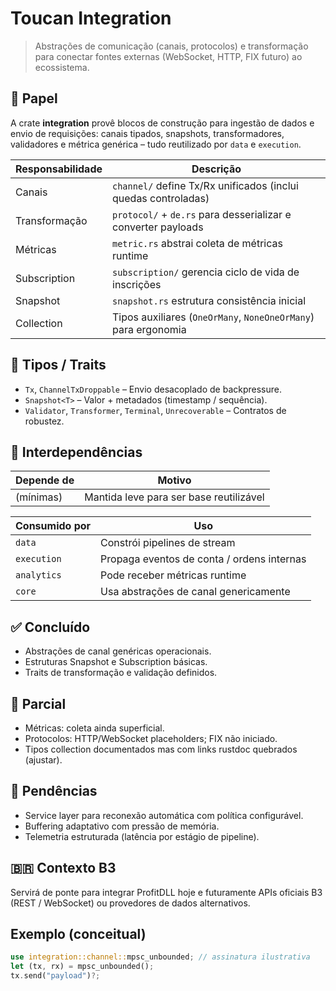 # Toucan Integration

> Abstrações de comunicação (canais, protocolos) e transformação para conectar fontes externas (WebSocket, HTTP, FIX futuro) ao ecossistema.

## 🎯 Papel
A crate **integration** provê blocos de construção para ingestão de dados e envio de requisições: canais tipados, snapshots, transformadores, validadores e métrica genérica – tudo reutilizado por `data` e `execution`.

| Responsabilidade | Descrição |
|------------------|-----------|
| Canais | `channel/` define Tx/Rx unificados (inclui quedas controladas) |
| Transformação | `protocol/` + `de.rs` para desserializar e converter payloads |
| Métricas | `metric.rs` abstrai coleta de métricas runtime |
| Subscription | `subscription/` gerencia ciclo de vida de inscrições |
| Snapshot | `snapshot.rs` estrutura consistência inicial |
| Collection | Tipos auxiliares (`OneOrMany`, `NoneOneOrMany`) para ergonomia |

## 🔑 Tipos / Traits
- `Tx`, `ChannelTxDroppable` – Envio desacoplado de backpressure.
- `Snapshot<T>` – Valor + metadados (timestamp / sequência).
- `Validator`, `Transformer`, `Terminal`, `Unrecoverable` – Contratos de robustez.

## 🔗 Interdependências
| Depende de | Motivo |
|------------|-------|
| (mínimas) | Mantida leve para ser base reutilizável |

| Consumido por | Uso |
|---------------|-----|
| `data` | Constrói pipelines de stream |
| `execution` | Propaga eventos de conta / ordens internas |
| `analytics` | Pode receber métricas runtime |
| `core` | Usa abstrações de canal genericamente |

## ✅ Concluído
- Abstrações de canal genéricas operacionais.
- Estruturas Snapshot e Subscription básicas.
- Traits de transformação e validação definidos.

## 🧪 Parcial
- Métricas: coleta ainda superficial.
- Protocolos: HTTP/WebSocket placeholders; FIX não iniciado.
- Tipos collection documentados mas com links rustdoc quebrados (ajustar).

## 🚧 Pendências
- Service layer para reconexão automática com política configurável.
- Buffering adaptativo com pressão de memória.
- Telemetria estruturada (latência por estágio de pipeline).

## 🇧🇷 Contexto B3
Servirá de ponte para integrar ProfitDLL hoje e futuramente APIs oficiais B3 (REST / WebSocket) ou provedores de dados alternativos.

## Exemplo (conceitual)
```rust
use integration::channel::mpsc_unbounded; // assinatura ilustrativa
let (tx, rx) = mpsc_unbounded();
tx.send("payload")?;
```
